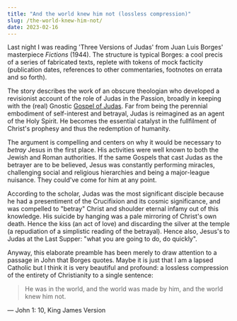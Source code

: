 ```yaml
---
title: "And the world knew him not (lossless compression)"
slug: /the-world-knew-him-not/
date: 2023-02-16
---
```


Last night I was reading 'Three Versions of Judas' from Juan Luis Borges'
masterpiece _Fictions_ (1944). The structure is typical Borges: a cool precis of
a series of fabricated texts, replete with tokens of mock facticity (publication
dates, references to other commentaries, footnotes on errata and so forth).

The story describes the work of an obscure theologian who developed a
revisionist account of the role of Judas in the Passion, broadly in keeping with
the (real) Gnostic
[Gospel of Judas](https://en.wikipedia.org/wiki/Gospel_of_Judas). Far from being
the perennial embodiment of self-interest and betrayal, Judas is reimagined as
an agent of the Holy Spirit. He becomes the essential catalyst in the
fullfilment of Christ's prophesy and thus the redemption of humanity.

The argument is compelling and centers on why it would be necessary to _betray_
Jesus in the first place. His activities were well known to both the Jewish and
Roman authorities. If the same Gospels that cast Judas as the betrayer are to be
believed, Jesus was constantly performing miracles, challenging social and
religious hierarchies and being a major-league nuisance. They could've come for
him at any point.

According to the scholar, Judas was the most significant disciple because he had
a presentiment of the Crucifixion and its cosmic significance, and was compelled
to "betray" Christ and shoulder eternal infamy out of this knowledge. His
suicide by hanging was a pale mirroring of Christ's own death. Hence the kiss
(an act of love) and discarding the silver at the temple (a repudiation of a
simplistic reading of the betrayal). Hence also, Jesus's to Judas at the Last
Supper: "what you are going to do, do quickly".

Anyway, this elaborate preamble has been merely to draw attention to a passage
in John that Borges quotes. Maybe it is just that I am a lapsed Catholic but I
think it is very beautiful and profound: a lossless compression of the entirety
of Christianity to a single sentence:

> He was in the world, and the world was made by him, and the world knew him
> not.

&mdash; John 1: 10, King James Version
